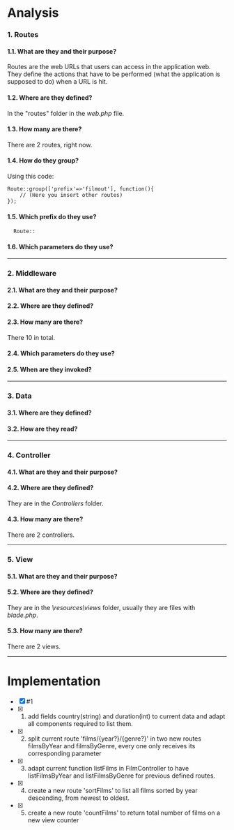 # Analysis
### 1. Routes
#### 1.1. What are they and their purpose?   
Routes are the web URLs that users can access in the application web.
They define the actions that have to be performed (what the application is supposed to do) when a URL is hit.
    
#### 1.2. Where are they defined?
In the "routes" folder in the _web.php_ file.
    
#### 1.3. How many are there?
There are 2 routes, right now.

#### 1.4. How do they group?
Using this code: 
    
    Route::group(['prefix'=>'filmout'], function(){ 
        // (Here you insert other routes) 
    });

#### 1.5. Which prefix do they use?
      Route::

#### 1.6. Which parameters do they use?
    
* * *

### 2. Middleware
#### 2.1. What are they and their purpose?
#### 2.2. Where are they defined?
#### 2.3. How many are there?
There 10 in total.
#### 2.4. Which parameters do they use?
#### 2.5. When are they invoked?

* * *

### 3. Data
#### 3.1. Where are they defined?
#### 3.2. How are they read?

* * *

### 4. Controller
#### 4.1. What are they and their purpose?
#### 4.2. Where are they defined?
They are in the _Controllers_ folder.
#### 4.3. How many are there?
There are 2 controllers.

* * *

### 5. View
#### 5.1. What are they and their purpose?
#### 5.2. Where are they defined?
They are in the _\resources\views_ folder, usually they are files with _blade.php_.
#### 5.3. How many are there?
There are 2 views.

* * *

# Implementation
- [x] #1
- [x] 1. add fields country(string) and duration(int) to current data and adapt all components required to list them.
- [x] 2. split current route 'films/{year?}/{genre?}' in two new routes filmsByYear and filmsByGenre, every one only receives its corresponding parameter
- [x] 3. adapt current function listFilms in FilmController to have listFilmsByYear and listFilmsByGenre for previous defined routes.
- [x] 4. create a new route 'sortFilms' to list all films sorted by year descending, from newest to oldest.
- [x] 5. create a new route 'countFilms' to return total number of films on a new view counter


